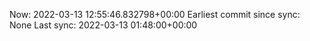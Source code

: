 Now: 2022-03-13 12:55:46.832798+00:00 Earliest commit since sync: None Last sync: 2022-03-13 01:48:00+00:00
